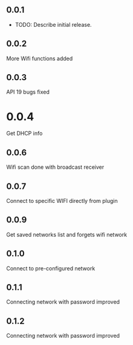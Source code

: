 ## 0.0.1
* TODO: Describe initial release.

## 0.0.2
More Wifi functions added

## 0.0.3
API 19 bugs fixed

# 0.0.4
Get DHCP info

## 0.0.6
Wifi scan done with broadcast receiver

## 0.0.7
Connect to specific WIFI directly from plugin

## 0.0.9
Get saved networks list and forgets wifi network

## 0.1.0
Connect to pre-configured network

## 0.1.1
Connecting network with password improved

## 0.1.2
Connecting network with password improved